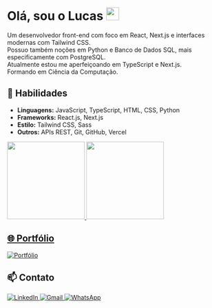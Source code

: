 <h1 align="start">Olá, sou o Lucas <img src="https://raw.githubusercontent.com/kaueMarques/kaueMarques/master/hi.gif" width="30px"></h1>


<p align="start">
  Um desenvolvedor front-end com foco em React, Next.js e interfaces modernas com Tailwind CSS.<br>
  Possuo também noções em Python e Banco de Dados SQL, mais especificamente com PostgreSQL. <br>
  Atualmente estou me aperfeiçoando em TypeScript e Next.js. <br>
  Formando em Ciência da Computação.<br>
</p>

## 🚀 Habilidades
- **Linguagens:** JavaScript, TypeScript, HTML, CSS, Python
- **Frameworks:** React.js, Next.js
- **Estilo:** Tailwind CSS, Sass
- **Outros:** APIs REST, Git, GitHub, Vercel

<div>
  <a href="https://github.com/lucasalc25">
  <img height="180em" src="https://github-readme-stats.vercel.app/api?username=lucasalc25&show_icons=true&theme=dracula&include_all_commits=true&count_private=true"/>
  <img height="180em" src="https://github-readme-stats.vercel.app/api/top-langs/?username=lucasalc25&layout=compact&langs_count=7&theme=dracula"/>
</div>

## 🌐 Portfólio
  <div align="start">
    <a href="[Meu portfólio](https://lucas-alcantara-dev.vercel.app/)" target="_blank">
    <img src="https://img.shields.io/badge/Portfólio-000000?style=for-the-badge&logo=vercel&logoColor=white" alt="Portfólio" />
  </a>
  </div>

## 📫 Contato
<div align="start">
  <a href="[LikedIn](https://www.linkedin.com/in/lucas-alc%C3%A2ntara-holanda-673114213/)" target="_blank">
    <img src="https://img.shields.io/badge/LinkedIn-0077B5?style=for-the-badge&logo=linkedin&logoColor=white" alt="LinkedIn" />
  </a>
  <a href="[Gmail](mailto:lucas.alc25@gmail.com)" target="_blank">
    <img src="https://img.shields.io/badge/Email-D14836?style=for-the-badge&logo=gmail&logoColor=white" alt="Gmail" />
  </a>
  <a href="https://wa.me/5592994093550" target="_blank">
    <img src="https://img.shields.io/badge/WhatsApp-25D366?style=for-the-badge&logo=whatsapp&logoColor=white" alt="WhatsApp" />
  </a>
</div>

